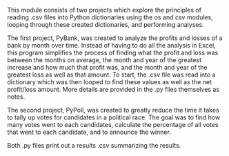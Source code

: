 This module consists of two projects which explore the principles of reading .csv files into Python dictionaries using the os and csv modules, looping through these created dictionaries, and performing analyses.

The first project, PyBank, was created to analyze the profits and losses of a bank by month over time. Instead of having to do all the analysis in Excel, this program simplifies the process of finding what the profit and loss was between the months on average, the month and year of the greatest increase and how much that profit was, and the month and year of the greatest loss as well as that amount. To start, the .csv file was read into a dictionary which was then looped to find these values as well as the net profit/loss amount. More details are provided in the .py files themselves as notes.

The second project, PyPoll, was created to greatly reduce the time it takes to tally up votes for candidates in a political race. The goal was to find how many votes went to each candidates, calculate the percentage of all votes that went to each candidate, and to announce the winner.

Both .py files print out a results .csv summarizing the results.
